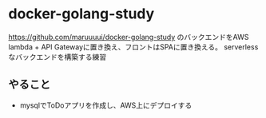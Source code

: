 # docker-golang-study

https://github.com/maruuuui/docker-golang-study
のバックエンドをAWS lambda + API Gatewayに置き換え、フロントはSPAに置き換える。
serverlessなバックエンドを構築する練習

## やること

 + mysqlでToDoアプリを作成し、AWS上にデプロイする  
